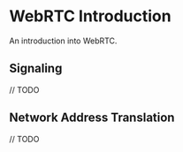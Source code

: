 # WebRTC Introduction
An introduction into WebRTC.

## Signaling

// TODO

## Network Address Translation

// TODO
